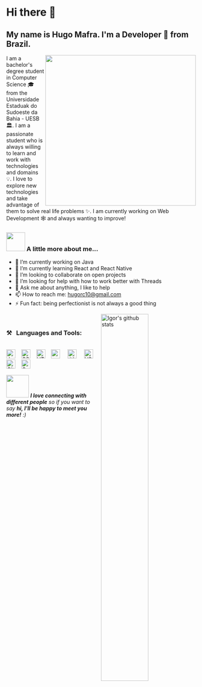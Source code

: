 <h1>Hi there 👋</h1>

<h2>My name is Hugo Mafra. I'm a Developer 🚀 from Brazil.</h2>

<img align="right" width="400px" src="https://www.aalpha.net/wp-content/uploads/2020/12/full-stack-development.gif"/>

<p>
I am a bachelor's degree student in Computer Science 🎓 from the Universidade Estaduak do Sudoeste da Bahia - UESB 🏛. I am a passionate student who is always willing to learn and work with technologies and domains 💡. I love to explore new technologies and take advantage of them to solve real life problems ✨.
I am currently working on Web Development 🕸️ and always wanting to improve!
 </p>

### <img src="https://media.giphy.com/media/VgCDAzcKvsR6OM0uWg/giphy.gif" width="50"> A little more about me...

- 🔭 I’m currently working on Java
- 🌱 I’m currently learning React and React Native
- 👯 I’m looking to collaborate on open projects
- 🤔 I’m looking for help with how to work better with Threads
- 💬 Ask me about anything, I like to help
- 📫 How to reach me: hugorc10@gmail.com
- ⚡ Fun fact: being perfectionist is not always a good thing

<a href="https://github.com/igor-cotrim/">
    <img width="50%" align="right" alt="Igor's github stats" src="https://github-readme-stats.vercel.app/api?username=igor-cotrim&show_icons=true&hide_border=true" />
 </a>
  
</br>

### ⚒&nbsp;&nbsp;&nbsp;**Languages and Tools:** 
<br><img alt="JavaScript" title="JavaScript" src="https://user-images.githubusercontent.com/1680157/87443764-4af82c80-c5cc-11ea-82c2-c368ee12cf6d.png" height="24">&nbsp;&nbsp;&nbsp;&nbsp;<img alt="CSS" title="CSS" src="https://user-images.githubusercontent.com/1680157/87443759-4a5f9600-c5cc-11ea-8ae0-715433c1f781.png" height="24">&nbsp;&nbsp;&nbsp;&nbsp;<img alt="HTML" title="HTML" src="https://user-images.githubusercontent.com/1680157/87443762-4af82c80-c5cc-11ea-85cf-57be0e83c169.png" height="24">&nbsp;&nbsp;&nbsp;&nbsp;<img alt="" title="react.js" src="https://user-images.githubusercontent.com/72813560/107150067-ba53b600-693a-11eb-87d7-fc461d1d75d1.png" height="24" >&nbsp;&nbsp;&nbsp;&nbsp;&nbsp;<img alt=" title=" title="Node.js" src="https://user-images.githubusercontent.com/1680157/87443758-4a5f9600-c5cc-11ea-8f63-92e126a1145b.png" height="24">&nbsp;&nbsp;&nbsp;&nbsp;&nbsp;<img alt="VS Code" title="VS Code" src="https://user-images.githubusercontent.com/1680157/87443751-492e6900-c5cc-11ea-9854-f82d4d921133.png" height="24">&nbsp;&nbsp;&nbsp;&nbsp;<img alt="Git" title="Git" src="https://user-images.githubusercontent.com/1680157/87443755-49c6ff80-c5cc-11ea-954a-579f7c72873a.png" height="24">&nbsp;&nbsp;&nbsp;&nbsp;<img alt="Google Chrome" title="Google Chrome" src="https://user-images.githubusercontent.com/1680157/87443745-47fd3c00-c5cc-11ea-878f-44f34572775e.png" height="24">
</br>

<img src="https://media.giphy.com/media/LnQjpWaON8nhr21vNW/giphy.gif" width="60"> <em><b>I love connecting with different people</b> so if you want to say <b>hi, I'll be happy to meet you more!</b> :)</em>
